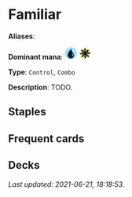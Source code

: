 # Familiar

**Aliases**: 

**Dominant mana**: <img src="../resources/images/mana/U.png" width="25"/> <img src="../resources/images/mana/W.png" width="25"/>

**Type**: `Control`, `Combo`

**Description**: TODO.

## **Staples**



## **Frequent cards**



## **Decks**



*Last updated: 2021-06-21, 18:18:53.*
